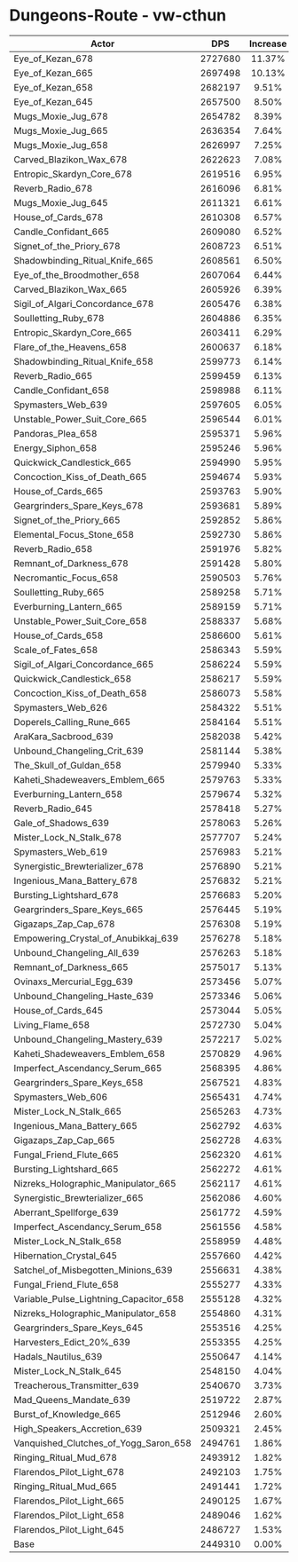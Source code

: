 # Dungeons-Route - vw-cthun
| Actor | DPS | Increase |
|---|:---:|:---:|
|Eye_of_Kezan_678|2727680|11.37%|
|Eye_of_Kezan_665|2697498|10.13%|
|Eye_of_Kezan_658|2682197|9.51%|
|Eye_of_Kezan_645|2657500|8.50%|
|Mugs_Moxie_Jug_678|2654782|8.39%|
|Mugs_Moxie_Jug_665|2636354|7.64%|
|Mugs_Moxie_Jug_658|2626997|7.25%|
|Carved_Blazikon_Wax_678|2622623|7.08%|
|Entropic_Skardyn_Core_678|2619516|6.95%|
|Reverb_Radio_678|2616096|6.81%|
|Mugs_Moxie_Jug_645|2611321|6.61%|
|House_of_Cards_678|2610308|6.57%|
|Candle_Confidant_665|2609080|6.52%|
|Signet_of_the_Priory_678|2608723|6.51%|
|Shadowbinding_Ritual_Knife_665|2608561|6.50%|
|Eye_of_the_Broodmother_658|2607064|6.44%|
|Carved_Blazikon_Wax_665|2605926|6.39%|
|Sigil_of_Algari_Concordance_678|2605476|6.38%|
|Soulletting_Ruby_678|2604886|6.35%|
|Entropic_Skardyn_Core_665|2603411|6.29%|
|Flare_of_the_Heavens_658|2600637|6.18%|
|Shadowbinding_Ritual_Knife_658|2599773|6.14%|
|Reverb_Radio_665|2599459|6.13%|
|Candle_Confidant_658|2598988|6.11%|
|Spymasters_Web_639|2597605|6.05%|
|Unstable_Power_Suit_Core_665|2596544|6.01%|
|Pandoras_Plea_658|2595371|5.96%|
|Energy_Siphon_658|2595246|5.96%|
|Quickwick_Candlestick_665|2594990|5.95%|
|Concoction_Kiss_of_Death_665|2594674|5.93%|
|House_of_Cards_665|2593763|5.90%|
|Geargrinders_Spare_Keys_678|2593681|5.89%|
|Signet_of_the_Priory_665|2592852|5.86%|
|Elemental_Focus_Stone_658|2592730|5.86%|
|Reverb_Radio_658|2591976|5.82%|
|Remnant_of_Darkness_678|2591428|5.80%|
|Necromantic_Focus_658|2590503|5.76%|
|Soulletting_Ruby_665|2589258|5.71%|
|Everburning_Lantern_665|2589159|5.71%|
|Unstable_Power_Suit_Core_658|2588337|5.68%|
|House_of_Cards_658|2586600|5.61%|
|Scale_of_Fates_658|2586343|5.59%|
|Sigil_of_Algari_Concordance_665|2586224|5.59%|
|Quickwick_Candlestick_658|2586217|5.59%|
|Concoction_Kiss_of_Death_658|2586073|5.58%|
|Spymasters_Web_626|2584322|5.51%|
|Doperels_Calling_Rune_665|2584164|5.51%|
|AraKara_Sacbrood_639|2582038|5.42%|
|Unbound_Changeling_Crit_639|2581144|5.38%|
|The_Skull_of_Guldan_658|2579940|5.33%|
|Kaheti_Shadeweavers_Emblem_665|2579763|5.33%|
|Everburning_Lantern_658|2579674|5.32%|
|Reverb_Radio_645|2578418|5.27%|
|Gale_of_Shadows_639|2578063|5.26%|
|Mister_Lock_N_Stalk_678|2577707|5.24%|
|Spymasters_Web_619|2576983|5.21%|
|Synergistic_Brewterializer_678|2576890|5.21%|
|Ingenious_Mana_Battery_678|2576832|5.21%|
|Bursting_Lightshard_678|2576683|5.20%|
|Geargrinders_Spare_Keys_665|2576445|5.19%|
|Gigazaps_Zap_Cap_678|2576308|5.19%|
|Empowering_Crystal_of_Anubikkaj_639|2576278|5.18%|
|Unbound_Changeling_All_639|2576263|5.18%|
|Remnant_of_Darkness_665|2575017|5.13%|
|Ovinaxs_Mercurial_Egg_639|2573456|5.07%|
|Unbound_Changeling_Haste_639|2573346|5.06%|
|House_of_Cards_645|2573044|5.05%|
|Living_Flame_658|2572730|5.04%|
|Unbound_Changeling_Mastery_639|2572217|5.02%|
|Kaheti_Shadeweavers_Emblem_658|2570829|4.96%|
|Imperfect_Ascendancy_Serum_665|2568395|4.86%|
|Geargrinders_Spare_Keys_658|2567521|4.83%|
|Spymasters_Web_606|2565431|4.74%|
|Mister_Lock_N_Stalk_665|2565263|4.73%|
|Ingenious_Mana_Battery_665|2562792|4.63%|
|Gigazaps_Zap_Cap_665|2562728|4.63%|
|Fungal_Friend_Flute_665|2562320|4.61%|
|Bursting_Lightshard_665|2562272|4.61%|
|Nizreks_Holographic_Manipulator_665|2562117|4.61%|
|Synergistic_Brewterializer_665|2562086|4.60%|
|Aberrant_Spellforge_639|2561772|4.59%|
|Imperfect_Ascendancy_Serum_658|2561556|4.58%|
|Mister_Lock_N_Stalk_658|2558959|4.48%|
|Hibernation_Crystal_645|2557660|4.42%|
|Satchel_of_Misbegotten_Minions_639|2556631|4.38%|
|Fungal_Friend_Flute_658|2555277|4.33%|
|Variable_Pulse_Lightning_Capacitor_658|2555128|4.32%|
|Nizreks_Holographic_Manipulator_658|2554860|4.31%|
|Geargrinders_Spare_Keys_645|2553516|4.25%|
|Harvesters_Edict_20%_639|2553355|4.25%|
|Hadals_Nautilus_639|2550647|4.14%|
|Mister_Lock_N_Stalk_645|2548150|4.04%|
|Treacherous_Transmitter_639|2540670|3.73%|
|Mad_Queens_Mandate_639|2519722|2.87%|
|Burst_of_Knowledge_665|2512946|2.60%|
|High_Speakers_Accretion_639|2509321|2.45%|
|Vanquished_Clutches_of_Yogg_Saron_658|2494761|1.86%|
|Ringing_Ritual_Mud_678|2493912|1.82%|
|Flarendos_Pilot_Light_678|2492103|1.75%|
|Ringing_Ritual_Mud_665|2491441|1.72%|
|Flarendos_Pilot_Light_665|2490125|1.67%|
|Flarendos_Pilot_Light_658|2489046|1.62%|
|Flarendos_Pilot_Light_645|2486727|1.53%|
|Base|2449310|0.00%|
